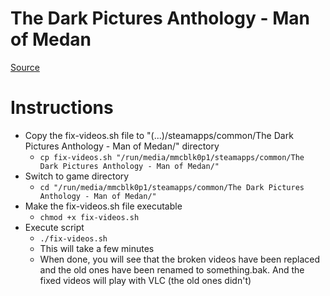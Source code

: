# The Dark Pictures Anthology - Man of Medan

[Source](https://gist.github.com/AwesamLinux/c6ed174ee91415d3983cb91fabd27b35)

# Instructions

- Copy the fix-videos.sh file to "(...)/steamapps/common/The Dark Pictures Anthology - Man of Medan/" directory
	- `cp fix-videos.sh "/run/media/mmcblk0p1/steamapps/common/The Dark Pictures Anthology - Man of Medan/"`
- Switch to game directory
	- `cd "/run/media/mmcblk0p1/steamapps/common/The Dark Pictures Anthology - Man of Medan/"`
- Make the fix-videos.sh file executable
	- `chmod +x fix-videos.sh`
- Execute script
	- `./fix-videos.sh`
	- This will take a few minutes
	- When done, you will see that the broken videos have been replaced and the old ones have been renamed to something.bak. And the fixed videos will play with VLC (the old ones didn't)
